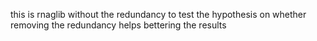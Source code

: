 this is rnaglib without the redundancy
to test the hypothesis on whether removing the redundancy helps bettering the results
